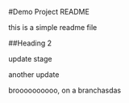 #Demo Project README

this is a simple readme file

##Heading 2

update stage

another update

broooooooooo, on a branchasdas